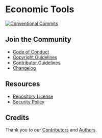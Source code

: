 <!-- Copyright (C) 2025 Jaremy Hatler -->
<!-- SPDX-License-Identifier: CC-BY-4.0 -->
# Economic Tools

<!-- editorconfig-checker-disable -->
[![Conventional Commits](https://img.shields.io/badge/Conventional%20Commits-1.0.0-FE5196?logo=conventionalcommits&logoColor=white)](https://conventionalcommits.org)
<!-- editorconfig-checker-enable -->

## Join the Community

- [Code of Conduct](CODE_OF_CONDUCT.md)
- [Copyright Guidelines](COPYRIGHT.md)
- [Contributor Guidelines](CONTRIBUTING.md)
- [Changelog](CHANGELOG.md)

## Resources

- [Repository License](LICENSE)
- [Security Policy](SECURITY.md)

## Credits

Thank you to our [Contributors](CONTRIBUTORS.md) and [Authors](AUTHORS).
